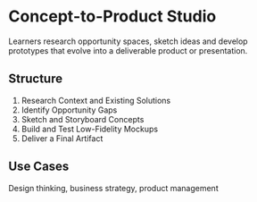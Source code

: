 # Concept-to-Product Studio

Learners research opportunity spaces, sketch ideas and develop prototypes that evolve into a deliverable product or presentation.

## Structure
1. Research Context and Existing Solutions
2. Identify Opportunity Gaps
3. Sketch and Storyboard Concepts
4. Build and Test Low-Fidelity Mockups
5. Deliver a Final Artifact

## Use Cases
Design thinking, business strategy, product management
